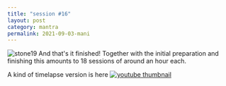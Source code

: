 ```yaml
---
title: "session #16"
layout: post
category: mantra
permalink: 2021-09-03-mani
---
```


![stone19](/assets/images/mani/mani10/stone19.jpg)
And that's it finished! Together with the initial preparation and finishing this amounts to 18 sessions of around an hour each.

A kind of timelapse version is here
<a href="https://youtu.be/0Fnk-0gtSHM">
    <img src="https://img.youtube.com/vi/0Fnk-0gtSHM/0.jpg" alt="youtube thumbnail" />
</a>
